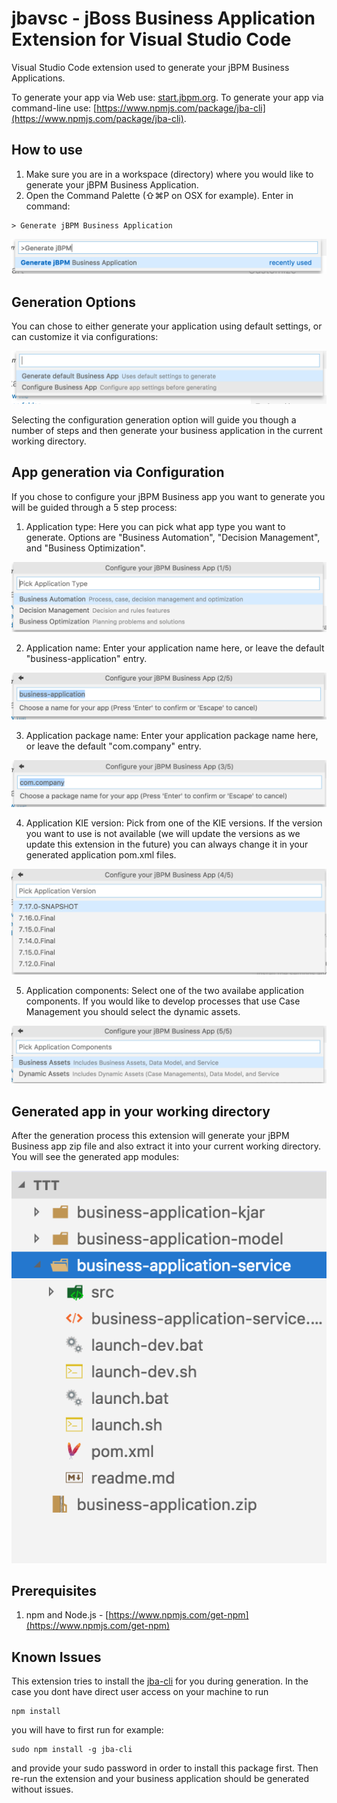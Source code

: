 # jbavsc - jBoss Business Application Extension for Visual Studio Code

Visual Studio Code extension used to generate your jBPM Business Applications.

To generate your app via Web use: [start.jbpm.org](start.jbpm.org).
To generate your app via command-line use: [https://www.npmjs.com/package/jba-cli](https://www.npmjs.com/package/jba-cli).

## How to use

1. Make sure you are in a workspace (directory) where you would like to generate your jBPM Business Application.
2. Open the Command Palette (⇧⌘P on OSX for example). Enter in command:

```
> Generate jBPM Business Application
```

![Command Palette Generation](assets/cpGenerate.png)

## Generation Options

You can chose to either generate your application using default settings, or can customize it via configurations:

![Generation Options](assets/generationOptions.png)

Selecting the configuration generation option will guide you though a number of steps and then generate your business application in the current working directory.

## App generation via Configuration

If you chose to configure your jBPM Business app you want to generate you
will be guided through a 5 step process:

1. Application type: Here you can pick what app type you want to generate. Options are "Business Automation", "Decision Management", and "Business Optimization".

![App Type Selection](assets/configstep1.png)

2. Application name: Enter your application name here, or leave the default "business-application" entry.

![App Name Selection](assets/configstep2.png)

3. Application package name: Enter your application package name here, or leave the default "com.company" entry.

![App Package Name Selection](assets/configstep3.png)

4. Application KIE version: Pick from one of the KIE versions. If the version you want to use is not available (we will update the versions as we update this extension in the future) you can always change it in your generated application pom.xml files.

![KIE Version Selection](assets/configstep4.png)

5. Application components: Select one of the two availabe application components. If you would like to develop processes that use Case Management you should select the dynamic assets.

![App Components Selection](assets/configstep5.png)

## Generated app in your working directory

After the generation process this extension will generate your jBPM Business app zip file and also extract it into your current working directory. You will see the generated app modules:

![Generated App](assets/generatedApp.png)

## Prerequisites

1. npm and Node.js - [https://www.npmjs.com/get-npm](https://www.npmjs.com/get-npm)

## Known Issues

This extension tries to install the [jba-cli](https://www.npmjs.com/package/jba-cli) for you during generation.
In the case you dont have direct user access on your machine to run

```
npm install
```

you will have to first run for example:

```
sudo npm install -g jba-cli
```

and provide your sudo password in order to install this package first. Then re-run the extension and
your business application should be generated without issues.
